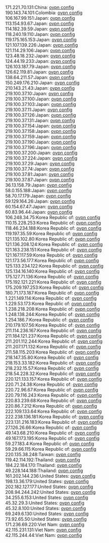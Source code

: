 171.221.70.131:China: [ovpn config](vpn/171_221_70_131.ovpn)  
190.143.74.101:Colombia: [ovpn config](vpn/190_143_74_101.ovpn)  
106.167.99.151:Japan: [ovpn config](vpn/106_167_99_151.ovpn)  
113.154.93.67:Japan: [ovpn config](vpn/113_154_93_67.ovpn)  
114.182.39.59:Japan: [ovpn config](vpn/114_182_39_59.ovpn)  
118.240.19.110:Japan: [ovpn config](vpn/118_240_19_110.ovpn)  
119.175.165.153:Japan: [ovpn config](vpn/119_175_165_153.ovpn)  
121.107.139.226:Japan: [ovpn config](vpn/121_107_139_226.ovpn)  
121.114.29.106:Japan: [ovpn config](vpn/121_114_29_106.ovpn)  
123.48.18.232:Japan: [ovpn config](vpn/123_48_18_232.ovpn)  
124.44.19.233:Japan: [ovpn config](vpn/124_44_19_233.ovpn)  
126.103.187.79:Japan: [ovpn config](vpn/126_103_187_79.ovpn)  
126.62.119.81:Japan: [ovpn config](vpn/126_62_119_81.ovpn)  
138.64.211.57:Japan: [ovpn config](vpn/138_64_211_57.ovpn)  
150.249.176.210:Japan: [ovpn config](vpn/150_249_176_210.ovpn)  
210.143.21.43:Japan: [ovpn config](vpn/210_143_21_43.ovpn)  
219.100.37.10:Japan: [ovpn config](vpn/219_100_37_10.ovpn)  
219.100.37.100:Japan: [ovpn config](vpn/219_100_37_100.ovpn)  
219.100.37.103:Japan: [ovpn config](vpn/219_100_37_103.ovpn)  
219.100.37.11:Japan: [ovpn config](vpn/219_100_37_11.ovpn)  
219.100.37.126:Japan: [ovpn config](vpn/219_100_37_126.ovpn)  
219.100.37.131:Japan: [ovpn config](vpn/219_100_37_131.ovpn)  
219.100.37.154:Japan: [ovpn config](vpn/219_100_37_154.ovpn)  
219.100.37.158:Japan: [ovpn config](vpn/219_100_37_158.ovpn)  
219.100.37.159:Japan: [ovpn config](vpn/219_100_37_159.ovpn)  
219.100.37.190:Japan: [ovpn config](vpn/219_100_37_190.ovpn)  
219.100.37.196:Japan: [ovpn config](vpn/219_100_37_196.ovpn)  
219.100.37.200:Japan: [ovpn config](vpn/219_100_37_200.ovpn)  
219.100.37.224:Japan: [ovpn config](vpn/219_100_37_224.ovpn)  
219.100.37.29:Japan: [ovpn config](vpn/219_100_37_29.ovpn)  
219.100.37.74:Japan: [ovpn config](vpn/219_100_37_74.ovpn)  
219.100.37.81:Japan: [ovpn config](vpn/219_100_37_81.ovpn)  
219.100.37.87:Japan: [ovpn config](vpn/219_100_37_87.ovpn)  
36.13.158.79:Japan: [ovpn config](vpn/36_13_158_79.ovpn)  
58.0.155.188:Japan: [ovpn config](vpn/58_0_155_188.ovpn)  
58.70.17.179:Japan: [ovpn config](vpn/58_70_17_179.ovpn)  
59.129.164.26:Japan: [ovpn config](vpn/59_129_164_26.ovpn)  
60.154.67.47:Japan: [ovpn config](vpn/60_154_67_47.ovpn)  
60.83.96.44:Japan: [ovpn config](vpn/60_83_96_44.ovpn)  
106.248.34.75:Korea Republic of: [ovpn config](vpn/106_248_34_75.ovpn)  
110.15.228.253:Korea Republic of: [ovpn config](vpn/110_15_228_253.ovpn)  
118.46.234.188:Korea Republic of: [ovpn config](vpn/118_46_234_188.ovpn)  
119.197.35.59:Korea Republic of: [ovpn config](vpn/119_197_35_59.ovpn)  
121.135.102.80:Korea Republic of: [ovpn config](vpn/121_135_102_80.ovpn)  
121.136.208.124:Korea Republic of: [ovpn config](vpn/121_136_208_124.ovpn)  
121.163.238.151:Korea Republic of: [ovpn config](vpn/121_163_238_151.ovpn)  
121.167.117.59:Korea Republic of: [ovpn config](vpn/121_167_117_59.ovpn)  
121.173.56.177:Korea Republic of: [ovpn config](vpn/121_173_56_177.ovpn)  
125.133.234.122:Korea Republic of: [ovpn config](vpn/125_133_234_122.ovpn)  
125.134.16.140:Korea Republic of: [ovpn config](vpn/125_134_16_140.ovpn)  
175.127.71.136:Korea Republic of: [ovpn config](vpn/175_127_71_136.ovpn)  
175.192.121.221:Korea Republic of: [ovpn config](vpn/175_192_121_221.ovpn)  
175.209.197.253:Korea Republic of: [ovpn config](vpn/175_209_197_253.ovpn)  
180.71.173.187:Korea Republic of: [ovpn config](vpn/180_71_173_187.ovpn)  
1.221.149.114:Korea Republic of: [ovpn config](vpn/1_221_149_114.ovpn)  
1.229.53.173:Korea Republic of: [ovpn config](vpn/1_229_53_173.ovpn)  
1.238.218.208:Korea Republic of: [ovpn config](vpn/1_238_218_208.ovpn)  
1.248.138.244:Korea Republic of: [ovpn config](vpn/1_248_138_244.ovpn)  
1.254.186.7:Korea Republic of: [ovpn config](vpn/1_254_186_7.ovpn)  
210.179.107.56:Korea Republic of: [ovpn config](vpn/210_179_107_56.ovpn)  
211.114.236.167:Korea Republic of: [ovpn config](vpn/211_114_236_167.ovpn)  
211.184.121.237:Korea Republic of: [ovpn config](vpn/211_184_121_237.ovpn)  
211.201.112.244:Korea Republic of: [ovpn config](vpn/211_201_112_244.ovpn)  
211.207.171.132:Korea Republic of: [ovpn config](vpn/211_207_171_132.ovpn)  
211.58.115.203:Korea Republic of: [ovpn config](vpn/211_58_115_203.ovpn)  
218.147.35.80:Korea Republic of: [ovpn config](vpn/218_147_35_80.ovpn)  
218.153.33.182:Korea Republic of: [ovpn config](vpn/218_153_33_182.ovpn)  
218.232.15.57:Korea Republic of: [ovpn config](vpn/218_232_15_57.ovpn)  
218.54.228.32:Korea Republic of: [ovpn config](vpn/218_54_228_32.ovpn)  
220.121.133.157:Korea Republic of: [ovpn config](vpn/220_121_133_157.ovpn)  
220.71.24.38:Korea Republic of: [ovpn config](vpn/220_71_24_38.ovpn)  
220.72.96.67:Korea Republic of: [ovpn config](vpn/220_72_96_67.ovpn)  
220.79.116.243:Korea Republic of: [ovpn config](vpn/220_79_116_243.ovpn)  
220.83.239.68:Korea Republic of: [ovpn config](vpn/220_83_239_68.ovpn)  
220.86.7.212:Korea Republic of: [ovpn config](vpn/220_86_7_212.ovpn)  
222.109.133.64:Korea Republic of: [ovpn config](vpn/222_109_133_64.ovpn)  
222.238.136.181:Korea Republic of: [ovpn config](vpn/222_238_136_181.ovpn)  
223.131.216.183:Korea Republic of: [ovpn config](vpn/223_131_216_183.ovpn)  
27.126.26.66:Korea Republic of: [ovpn config](vpn/27_126_26_66.ovpn)  
49.143.68.210:Korea Republic of: [ovpn config](vpn/49_143_68_210.ovpn)  
49.167.173.195:Korea Republic of: [ovpn config](vpn/49_167_173_195.ovpn)  
59.27.183.4:Korea Republic of: [ovpn config](vpn/59_27_183_4.ovpn)  
59.29.66.115:Korea Republic of: [ovpn config](vpn/59_29_66_115.ovpn)  
220.135.38.248:Taiwan: [ovpn config](vpn/220_135_38_248.ovpn)  
119.42.114.192:Thailand: [ovpn config](vpn/119_42_114_192.ovpn)  
184.22.184.170:Thailand: [ovpn config](vpn/184_22_184_170.ovpn)  
49.228.144.188:Thailand: [ovpn config](vpn/49_228_144_188.ovpn)  
161.202.144.236:United States: [ovpn config](vpn/161_202_144_236.ovpn)  
198.13.36.179:United States: [ovpn config](vpn/198_13_36_179.ovpn)  
202.182.127.177:United States: [ovpn config](vpn/202_182_127_177.ovpn)  
208.94.244.242:United States: [ovpn config](vpn/208_94_244_242.ovpn)  
34.255.6.153:United States: [ovpn config](vpn/34_255_6_153.ovpn)  
45.32.29.3:United States: [ovpn config](vpn/45_32_29_3.ovpn)  
45.32.8.100:United States: [ovpn config](vpn/45_32_8_100.ovpn)  
69.249.6.130:United States: [ovpn config](vpn/69_249_6_130.ovpn)  
73.92.65.50:United States: [ovpn config](vpn/73_92_65_50.ovpn)  
171.236.69.220:Viet Nam: [ovpn config](vpn/171_236_69_220.ovpn)  
42.115.231.131:Viet Nam: [ovpn config](vpn/42_115_231_131.ovpn)  
42.115.244.44:Viet Nam: [ovpn config](vpn/42_115_244_44.ovpn)  
